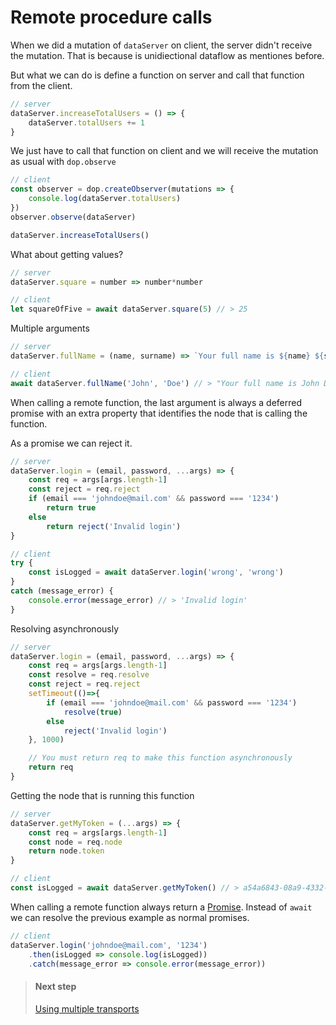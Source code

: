 
# Remote procedure calls

When we did a mutation of `dataServer` on client, the server didn't receive the mutation. That is because is unidiectional dataflow as mentiones before.

But what we can do is define a function on server and call that function from the client.



```js
// server
dataServer.increaseTotalUsers = () => {
    dataServer.totalUsers += 1
}
```

We just have to call that function on client and we will receive the mutation as usual with `dop.observe`

```js
// client
const observer = dop.createObserver(mutations => {
    console.log(dataServer.totalUsers)
})
observer.observe(dataServer)

dataServer.increaseTotalUsers()
```


What about getting values?

```js
// server
dataServer.square = number => number*number

// client
let squareOfFive = await dataServer.square(5) // > 25
```


Multiple arguments

```js
// server
dataServer.fullName = (name, surname) => `Your full name is ${name} ${surname}`

// client
await dataServer.fullName('John', 'Doe') // > "Your full name is John Doe"
```


When calling a remote function, the last argument is always a deferred promise with an extra property that identifies the node that is calling the function.

As a promise we can reject it.

```js
// server
dataServer.login = (email, password, ...args) => {
    const req = args[args.length-1]
    const reject = req.reject
    if (email === 'johndoe@mail.com' && password === '1234')
        return true
    else
        return reject('Invalid login')
}

// client
try {
    const isLogged = await dataServer.login('wrong', 'wrong')
}
catch (message_error) {
    console.error(message_error) // > 'Invalid login'
}
```


Resolving asynchronously

```js
// server
dataServer.login = (email, password, ...args) => {
    const req = args[args.length-1]
    const resolve = req.resolve
    const reject = req.reject
    setTimeout(()=>{
        if (email === 'johndoe@mail.com' && password === '1234')
            resolve(true)
        else
            reject('Invalid login')
    }, 1000)

    // You must return req to make this function asynchronously
    return req
}
```

Getting the node that is running this function

```js
// server
dataServer.getMyToken = (...args) => {
    const req = args[args.length-1]
    const node = req.node
    return node.token
}

// client
const isLogged = await dataServer.getMyToken() // > a54a6843-08a9-4332-a365-0c86aa4fe0b5
```


When calling a remote function always return a [Promise](https://developer.mozilla.org/en/docs/Web/JavaScript/Reference/Global_Objects/Promise). Instead of `await` we can resolve the previous example as normal promises.

```js
// client
dataServer.login('johndoe@mail.com', '1234')
    .then(isLogged => console.log(isLogged))
    .catch(message_error => console.error(message_error))
```



> #### Next step
> [Using multiple transports](/guide/javascript/using-multiple-transports)

